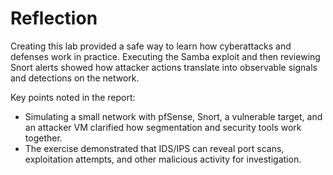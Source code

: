 # Reflection

Creating this lab provided a safe way to learn how cyberattacks and defenses work in practice. Executing the Samba exploit and then reviewing Snort alerts showed how attacker actions translate into observable signals and detections on the network.

Key points noted in the report:
- Simulating a small network with pfSense, Snort, a vulnerable target, and an attacker VM clarified how segmentation and security tools work together.
- The exercise demonstrated that IDS/IPS can reveal port scans, exploitation attempts, and other malicious activity for investigation.
